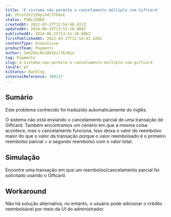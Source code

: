 ```yaml
---
title: 'O sistema não permite o cancelamento múltiplo com Giftcard'
id: 2htvtVV2158piX4lTYhAvE
status: PUBLISHED
createdAt: 2022-03-27T12:54:40.811Z
updatedAt: 2024-06-25T13:51:28.086Z
publishedAt: 2024-06-25T13:51:28.086Z
firstPublishedAt: 2022-03-27T12:54:41.420Z
contentType: knownIssue
productTeam: Payments
author: 2mXZkbi0oi061KicTExNjo
tag: Payments
slug: o-sistema-nao-permite-o-cancelamento-multiplo-com-giftcard
locale: pt
kiStatus: Backlog
internalReference: 309117
---
```


## Sumário

<div class="alert alert-info">
  <p>Este problema conhecido foi traduzido automaticamente do inglês.</p>
</div>


O sistema não está enviando o cancelamento parcial de uma transação de Giftcard.
Também encontramos um cenário em que a mesma coisa acontece, mas o cancelamento funciona. Isso deixa o valor do reembolso maior do que o valor da transação porque o valor reembolsado é o primeiro reembolso parcial + o segundo reembolso com o valor total.

## Simulação


Encontre uma transação em que um reembolso/cancelamento parcial foi solicitado usando o Giftcard.



## Workaround


Não há solução alternativa, no entanto, o usuário pode adicionar o crédito reembolsável por meio da UI do administrador.





